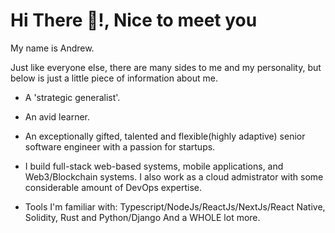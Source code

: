 <h1>Hi There 👋!, Nice to meet you</h1>

My name is Andrew.

Just like everyone else, there are many sides to me and my personality, but below is just a little piece of information about me.

- A 'strategic generalist'.
- An avid learner. 
- An exceptionally gifted, talented and flexible(highly adaptive) senior software engineer with a passion for startups.

- I build full-stack web-based systems, mobile applications, and Web3/Blockchain systems. I also work as a cloud admistrator with some considerable amount of DevOps expertise.

- Tools I'm familiar with: Typescript/NodeJs/ReactJs/NextJs/React Native, Solidity, Rust and Python/Django And a WHOLE lot more. 


